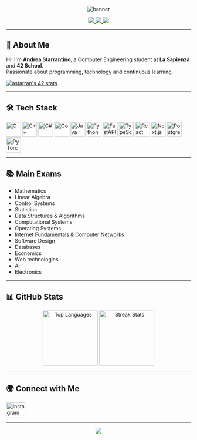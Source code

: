 
<p align="center">
  <img src="https://capsule-render.vercel.app/api?type=waving&color=0:7F7FD5,50:86A8E7,100:91EAE4&height=180&section=header&text=Starry03&fontSize=48&fontColor=ffffff" alt="banner"/>
</p>

<p align="center">
  <a href="https://github.com/Starry03">
    <img src="https://img.shields.io/github/followers/Starry03?label=Follow&style=social" />
  </a>
  <a href="https://github.com/Starry03">
    <img src="https://img.shields.io/github/stars/Starry03?style=social" />
  </a>
  <a href="mailto:andrea.starrantino@gmail.com">
    <img src="https://img.shields.io/badge/Email-D14836?style=flat&logo=gmail&logoColor=white"/>
  </a>
</p>

---

## 👋 About Me

<p>
  Hi! I'm <b>Andrea Starrantino</b>, a Computer Engineering student at <b>La Sapienza</b> and <b>42 School</b>.<br>
  Passionate about programming, technology and continuous learning.
</p>

<p align="left">
  <a href="https://github.com/oakoudad/badge42">
    <img src="https://badge.mediaplus.ma/binary/astarran?1337Badge=off&UM6P=off" alt="astarran's 42 stats" />
  </a>
</p>

---

## 🛠️ Tech Stack

<p align="left">
  <img src="https://cdn.jsdelivr.net/gh/devicons/devicon/icons/c/c-original.svg" height="40" alt="C"/>
  <img src="https://cdn.jsdelivr.net/gh/devicons/devicon/icons/cplusplus/cplusplus-original.svg" height="40" alt="C++"/>
  <img src="https://cdn.jsdelivr.net/gh/devicons/devicon/icons/csharp/csharp-original.svg" height="40" alt="C#"/>
  <img src="https://cdn.jsdelivr.net/gh/devicons/devicon/icons/go/go-original.svg" height="40" alt="Go"/>
  <img src="https://cdn.jsdelivr.net/gh/devicons/devicon/icons/java/java-original.svg" height="40" alt="Java"/>
  <img src="https://cdn.jsdelivr.net/gh/devicons/devicon/icons/python/python-original.svg" height="40" alt="Python"/>
  <img src="https://cdn.jsdelivr.net/gh/devicons/devicon/icons/fastapi/fastapi-original.svg" height="40" alt="FastAPI"/>
  <img src="https://cdn.jsdelivr.net/gh/devicons/devicon/icons/typescript/typescript-original.svg" height="40" alt="TypeScript"/>
  <img src="https://cdn.jsdelivr.net/gh/devicons/devicon/icons/react/react-original.svg" height="40" alt="React"/>
  <img src="https://cdn.jsdelivr.net/gh/devicons/devicon/icons/nextjs/nextjs-original.svg" height="40" alt="Next.js"/>
  <img src="https://cdn.jsdelivr.net/gh/devicons/devicon/icons/postgresql/postgresql-original.svg" height="40" alt="PostgreSQL"/>
  <img src="https://cdn.jsdelivr.net/gh/devicons/devicon/icons/pytorch/pytorch-original.svg" height="40" alt="PyTorch"/>
</p>

---

## 📚 Main Exams

<ul>
  <li>Mathematics</li>
  <li>Linear Algebra</li>
  <li>Control Systems</li>
  <li>Statistics</li>
  <li>Data Structures & Algorithms</li>
  <li>Computational Systems</li>
  <li>Operating Systems</li>
  <li>Internet Fundamentals & Computer Networks</li>
  <li>Software Design</li>
  <li>Databases</li>
  <li>Economics</li>
  <li>Web technologies</li>
  <li>Ai</li>
  <li>Electronics</li>
</ul>

---

## 📊 GitHub Stats

<p align="center">
  <img src="https://github-readme-stats.vercel.app/api/top-langs?username=Starry03&locale=en&hide_title=false&layout=compact&card_width=320&langs_count=5&theme=dracula&hide_border=false&order=2" height="150" alt="Top Languages"/>
  <img src="https://streak-stats.demolab.com?user=Starry03&locale=en&mode=daily&theme=dracula&hide_border=false&border_radius=5&order=3" height="150" alt="Streak Stats"/>
</p>

---

## 🌍 Connect with Me

<p align="left">
  <a href="https://www.instagram.com/andrea.starrantino/" target="_blank">
    <img src="https://raw.githubusercontent.com/maurodesouza/profile-readme-generator/master/src/assets/icons/social/instagram/default.svg" width="52" height="40" alt="Instagram"/>
  </a>
</p>

---

<p align="center">
  <img src="https://capsule-render.vercel.app/api?type=waving&color=0:7F7FD5,50:86A8E7,100:91EAE4&height=120&section=footer"/>
</p>
